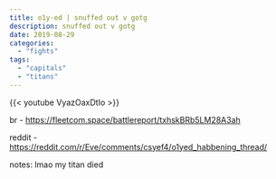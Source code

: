 ```yaml
---
title: o1y-ed | snuffed out v gotg
description: snuffed out v gotg
date: 2019-08-29
categories:
  - "fights"
tags:
  - "capitals"
  - "titans"
---
```



{{< youtube VyazOaxDtIo >}}

br - https://fleetcom.space/battlereport/txhskBRb5LM28A3ah

reddit - https://reddit.com/r/Eve/comments/csyef4/o1yed_habbening_thread/

notes: lmao my titan died
